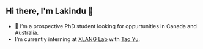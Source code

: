## Hi there, I'm Lakindu 👋

* 👀 I’m a prospective PhD student looking for oppurtunities in Canada and Australia.
* I'm currently interning at [XLANG Lab](https://xlang.ai/) with [Tao Yu](https://taoyds.github.io/).
<!--
**Lakindu2003/Lakindu2003** is a ✨ _special_ ✨ repository because its `README.md` (this file) appears on your GitHub profile.

Here are some ideas to get you started:

- 🔭 I’m currently working on ...
- 🌱 I’m currently learning ...
- 👯 I’m looking to collaborate on ...
- 🤔 I’m looking for help with ...
- 💬 Ask me about ...
- 📫 How to reach me: ...
- 😄 Pronouns: ...
- ⚡ Fun fact: ...
-->
